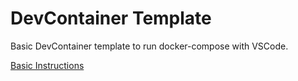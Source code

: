 # DevContainer Template
Basic DevContainer template to run docker-compose with VSCode.

[Basic Instructions](./.devcontainer/README.md)
